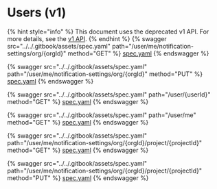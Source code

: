 # Users (v1)

{% hint style="info" %}
This document uses the deprecated v1 API. For more details, see the [v1 API](../v1-api-deprecated/).
{% endhint %}
{% swagger src="../../.gitbook/assets/spec.yaml" path="/user/me/notification-settings/org/{orgId}" method="GET" %}
[spec.yaml](../../.gitbook/assets/spec.yaml)
{% endswagger %}

{% swagger src="../../.gitbook/assets/spec.yaml" path="/user/me/notification-settings/org/{orgId}" method="PUT" %}
[spec.yaml](../../.gitbook/assets/spec.yaml)
{% endswagger %}

{% swagger src="../../.gitbook/assets/spec.yaml" path="/user/{userId}" method="GET" %}
[spec.yaml](../../.gitbook/assets/spec.yaml)
{% endswagger %}

{% swagger src="../../.gitbook/assets/spec.yaml" path="/user/me" method="GET" %}
[spec.yaml](../../.gitbook/assets/spec.yaml)
{% endswagger %}

{% swagger src="../../.gitbook/assets/spec.yaml" path="/user/me/notification-settings/org/{orgId}/project/{projectId}" method="GET" %}
[spec.yaml](../../.gitbook/assets/spec.yaml)
{% endswagger %}

{% swagger src="../../.gitbook/assets/spec.yaml" path="/user/me/notification-settings/org/{orgId}/project/{projectId}" method="PUT" %}
[spec.yaml](../../.gitbook/assets/spec.yaml)
{% endswagger %}
